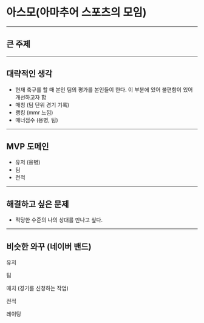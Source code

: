 # 아스모(아마추어 스포츠의 모임)

---

## 큰 주제

---

## 대략적인 생각

- 현재 축구를 할 때 본인 팀의 평가를 본인들이 한다. 이 부분에 있어 불편함이 있어 개선하고자 함
- 매칭 (팀 단위 경기 기록)
- 랭킹 (mmr 느낌)
- 매너점수 (용병, 팀)

---

## MVP 도메인

- 유저 (용병)
- 팀
- 전적

---

## 해결하고 싶은 문제

- 적당한 수준의 나의 상대를 만나고 싶다.

---

## 비슷한 와꾸 (네이버 밴드)

유저

팀

매치 (경기를 신청하는 작업)

전적

레이팅
